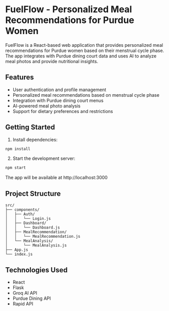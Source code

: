 # FuelFlow - Personalized Meal Recommendations for Purdue Women

FuelFlow is a React-based web application that provides personalized meal recommendations for Purdue women based on their menstrual cycle phase. The app integrates with Purdue dining court data and uses AI to analyze meal photos and provide nutritional insights.

## Features

- User authentication and profile management
- Personalized meal recommendations based on menstrual cycle phase
- Integration with Purdue dining court menus
- AI-powered meal photo analysis
- Support for dietary preferences and restrictions

## Getting Started

1. Install dependencies:
```bash
npm install
```

2. Start the development server:
```bash
npm start
```

The app will be available at http://localhost:3000

## Project Structure

```
src/
├── components/
│   ├── Auth/
│   │   └── Login.js
│   ├── Dashboard/
│   │   └── Dashboard.js
│   ├── MealRecommendation/
│   │   └── MealRecommendation.js
│   └── MealAnalysis/
│       └── MealAnalysis.js
├── App.js
└── index.js
```

## Technologies Used

- React
- Flask
- Groq AI API 
- Purdue Dining API
- Rapid API
